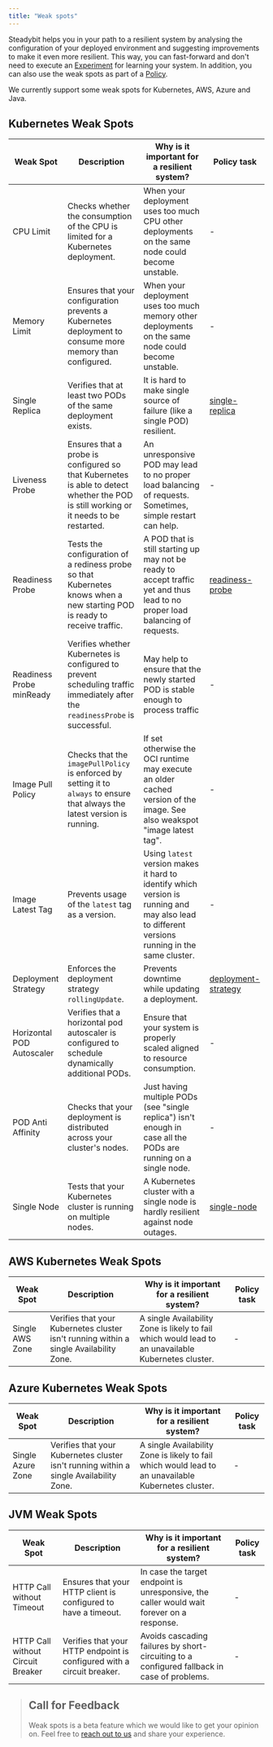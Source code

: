 ```yaml
---
title: "Weak spots"
---
```

Steadybit helps you in your path to a resilient system by analysing the configuration of your deployed environment and suggesting improvements to make it even
more resilient. This way, you can fast-forward and don't need to execute an [Experiment](10-experiments) for learning your system. In addition, you can also use
the weak spots as part of a [Policy](../learn/60-resilience-expectations).

We currently support some weak spots for Kubernetes, AWS, Azure and Java.

## Kubernetes Weak Spots

| Weak Spot                 | Description                                                                                                                           | Why is it important for a resilient system?                                                                                                   | Policy task                                                                                                                     |
|---------------------------|---------------------------------------------------------------------------------------------------------------------------------------|-----------------------------------------------------------------------------------------------------------------------------------------------|---------------------------------------------------------------------------------------------------------------------------------|
| CPU Limit                 | Checks whether the consumption of the CPU is limited for a Kubernetes deployment.                                                     | When your deployment uses too much CPU other deployments on the same node could become unstable.                                              | -                                                                                                                               |
| Memory Limit              | Ensures that your configuration prevents a Kubernetes deployment to consume more memory than configured.                              | When your deployment uses too much memory other deployments on the same node could become unstable.                                           | -                                                                                                                               |
| Single Replica            | Verifies that at least two PODs of the same deployment exists.                                                                        | It is hard to make single source of failure (like a single POD) resilient.                                                                    | [single-replica](https://github.com/steadybit/definitions/tree/main/kubernetes/deployments/weak-spots/single-replica)           |
| Liveness Probe            | Ensures that a probe is configured so that Kubernetes is able to detect whether the POD is still working or it needs to be restarted. | An unresponsive POD may lead to no proper load balancing of requests. Sometimes, simple restart can help.                                     | -                                                                                                                               |
| Readiness Probe           | Tests the configuration of a rediness probe so that Kubernetes knows when a new starting POD is ready to receive traffic.             | A POD that is still starting up may not be ready to accept traffic yet and thus lead to no proper load balancing of requests.                 | [readiness-probe](https://github.com/steadybit/definitions/tree/main/kubernetes/deployments/weak-spots/readiness-probe)         |
| Readiness Probe minReady  | Verifies whether Kubernetes is configured to prevent scheduling traffic immediately after the `readinessProbe` is successful.         | May help to ensure that the newly started POD is stable enough to process traffic                                                             | -                                                                                                                               |
| Image Pull Policy         | Checks that the `imagePullPolicy` is enforced by setting it to `always` to ensure that always the latest version is running.          | If set otherwise the OCI runtime may execute an older cached version of the image. See also weakspot "image latest tag".                      | -                                                                                                                               |
| Image Latest Tag          | Prevents usage of the `latest` tag as a version.                                                                                      | Using `latest` version makes it hard to identify which version is running and may also lead to different versions running in the same cluster. | -                                                                                                                               |
| Deployment Strategy       | Enforces the deployment strategy `rollingUpdate`.                                                                                     | Prevents downtime while updating a deployment.                                                                                                | [deployment-strategy](https://github.com/steadybit/definitions/tree/main/kubernetes/deployments/weak-spots/deployment-strategy) |
| Horizontal POD Autoscaler | Verifies that a horizontal pod autoscaler is configured to schedule dynamically additional PODs.                                      | Ensure that your system is properly scaled aligned to resource consumption.                                                                   | -                                                                                                                               |
| POD Anti Affinity         | Checks that your deployment is distributed across your cluster's nodes.                                                               | Just having multiple PODs (see "single replica") isn't enough in case all the PODs are running on a single node.                              | -                                                                                                                               |
| Single Node               | Tests that your Kubernetes cluster is running on multiple nodes.      | A Kubernetes cluster with a single node is hardly resilient against node outages.                                                             | [single-node](https://github.com/steadybit/definitions/tree/main/kubernetes/deployments/weak-spots/single-node)                 |

## AWS Kubernetes Weak Spots
| Weak Spot       | Description                                                                            | Why is it important for a resilient system?                                             | Policy task                                                                                                                     |
|-----------------|----------------------------------------------------------------------------------------|-----------------------------------------------------------------------------------------|---------------------------------------------------------------------------------------------------------------------------------|
| Single AWS Zone | Verifies that your Kubernetes cluster isn't running within a single Availability Zone. | A single Availability Zone is likely to fail which would lead to an unavailable Kubernetes cluster. | -                                                                                                                               |

## Azure Kubernetes Weak Spots
| Weak Spot         | Description                                                                            | Why is it important for a resilient system?                                                         | Policy task                                                                                                                     |
|-------------------|----------------------------------------------------------------------------------------|-----------------------------------------------------------------------------------------------------|---------------------------------------------------------------------------------------------------------------------------------|
| Single Azure Zone | Verifies that your Kubernetes cluster isn't running within a single Availability Zone. | A single Availability Zone is likely to fail which would lead to an unavailable Kubernetes cluster. | -                                                                                                                               |

## JVM Weak Spots
| Weak Spot                         | Description                                                            | Why is it important for a resilient system?                                                               | Policy task                                                                                                                     |
|-----------------------------------|------------------------------------------------------------------------|-----------------------------------------------------------------------------------------------------------|---------------------------------------------------------------------------------------------------------------------------------|
| HTTP Call without Timeout         | Ensures that your HTTP client is configured to have a timeout.         | In case the target endpoint is unresponsive, the caller would wait forever on a response.                 | -                                                                                                                               |
| HTTP Call without Circuit Breaker | Verifies that your HTTP endpoint is configured with a circuit breaker. | Avoids cascading failures by short-circuiting to a configured fallback in case of problems.               | -                                                                                                                               |

> ## Call for Feedback
> Weak spots is a beta feature which we would like to get your opinion on.
> Feel free to [reach out to us](https://www.steadybit.com/contact) and share your experience.

